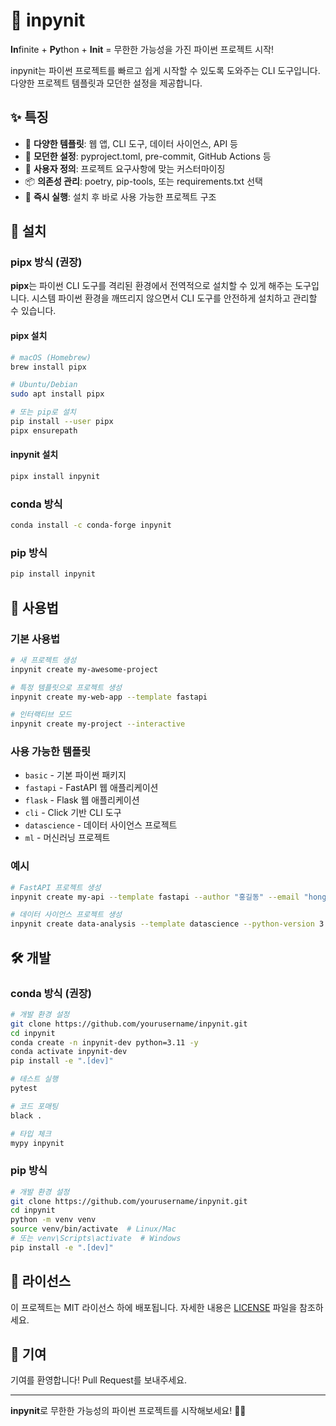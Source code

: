 # 🚀 inpynit

**In**finite + **Py**thon + **Init** = 무한한 가능성을 가진 파이썬 프로젝트 시작!

inpynit는 파이썬 프로젝트를 빠르고 쉽게 시작할 수 있도록 도와주는 CLI 도구입니다. 다양한 프로젝트 템플릿과 모던한 설정을 제공합니다.

## ✨ 특징

- 🎯 **다양한 템플릿**: 웹 앱, CLI 도구, 데이터 사이언스, API 등
- 🔧 **모던한 설정**: pyproject.toml, pre-commit, GitHub Actions 등
- 🎨 **사용자 정의**: 프로젝트 요구사항에 맞는 커스터마이징
- 📦 **의존성 관리**: poetry, pip-tools, 또는 requirements.txt 선택
- 🚀 **즉시 실행**: 설치 후 바로 사용 가능한 프로젝트 구조

## 🔧 설치

### pipx 방식 (권장)

**pipx**는 파이썬 CLI 도구를 격리된 환경에서 전역적으로 설치할 수 있게 해주는 도구입니다.
시스템 파이썬 환경을 깨뜨리지 않으면서 CLI 도구를 안전하게 설치하고 관리할 수 있습니다.

#### pipx 설치

```bash
# macOS (Homebrew)
brew install pipx

# Ubuntu/Debian
sudo apt install pipx

# 또는 pip로 설치
pip install --user pipx
pipx ensurepath
```

#### inpynit 설치

```bash
pipx install inpynit
```

### conda 방식

```bash
conda install -c conda-forge inpynit
```

### pip 방식

```bash
pip install inpynit
```

## 🚀 사용법

### 기본 사용법

```bash
# 새 프로젝트 생성
inpynit create my-awesome-project

# 특정 템플릿으로 프로젝트 생성
inpynit create my-web-app --template fastapi

# 인터랙티브 모드
inpynit create my-project --interactive
```

### 사용 가능한 템플릿

- `basic` - 기본 파이썬 패키지
- `fastapi` - FastAPI 웹 애플리케이션
- `flask` - Flask 웹 애플리케이션
- `cli` - Click 기반 CLI 도구
- `datascience` - 데이터 사이언스 프로젝트
- `ml` - 머신러닝 프로젝트

### 예시

```bash
# FastAPI 프로젝트 생성
inpynit create my-api --template fastapi --author "홍길동" --email "hong@example.com"

# 데이터 사이언스 프로젝트 생성
inpynit create data-analysis --template datascience --python-version 3.11
```

## 🛠️ 개발

### conda 방식 (권장)

```bash
# 개발 환경 설정
git clone https://github.com/yourusername/inpynit.git
cd inpynit
conda create -n inpynit-dev python=3.11 -y
conda activate inpynit-dev
pip install -e ".[dev]"

# 테스트 실행
pytest

# 코드 포매팅
black .

# 타입 체크
mypy inpynit
```

### pip 방식

```bash
# 개발 환경 설정
git clone https://github.com/yourusername/inpynit.git
cd inpynit
python -m venv venv
source venv/bin/activate  # Linux/Mac
# 또는 venv\Scripts\activate  # Windows
pip install -e ".[dev]"
```

## 📄 라이선스

이 프로젝트는 MIT 라이선스 하에 배포됩니다. 자세한 내용은 [LICENSE](LICENSE) 파일을 참조하세요.

## 🤝 기여

기여를 환영합니다! Pull Request를 보내주세요.

---

**inpynit**로 무한한 가능성의 파이썬 프로젝트를 시작해보세요! 🐍✨
